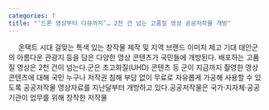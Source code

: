 ```yaml
---
categories: f
title: "‘드론 영상부터 다큐까지’… 2천 건 넘는 고품질 영상 공공저작물 개방"
---
```

&nbsp;&nbsp;&nbsp;&nbsp; 온택트 시대 걸맞는 특색 있는 창작물 제작 및 지역 브랜드 이미지 제고 기대																						태안군의 아름다운 관광지 등을 담은 다양한 영상 콘텐츠가 국민들에 개방된다. 배포하는 고품질 영상은 2천 건이 넘는다.군은 초고화질(UHD) 콘텐츠 등 군이 지금까지 촬영한 영상 콘텐츠에 대해 국민 누구나 저작권 침해 부담 없이 무료로 자유롭게 가공해 사용할 수 있도록 공공저작물 영상자료를 지난달부터 개방하고 있다.공공저작물은 국가·지자체·공공기관이 업무를 위해 창작한 저작물